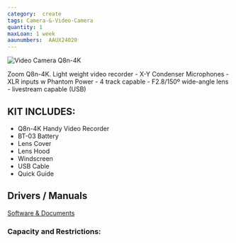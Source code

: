 ```yaml
---
category:  create
tags: Camera-&-Video-Camera
quantity: 1
maxLoan: 1 week
aaunumbers:  AAUX24020
---
```

![Video Camera Q8n-4K](https://zoomcorp.com/media/images/4-Track_inset_3.width-800.png)

Zoom Q8n-4K. Light weight video recorder -  X-Y Condenser Microphones - XLR inputs w Phantom Power - 4 track capable - F2.8/150º wide-angle lens - livestream capable (USB)
## KIT INCLUDES:
-  Q8n-4K Handy Video Recorder
- BT-03 Battery
- Lens Cover
- Lens Hood
- Windscreen
- USB Cable
- Quick Guide

## Drivers / Manuals
[Software & Documents](https://zoomcorp.com/en/de/video-recorders/video-recorders/q8n-4k/q8n-4k-support/)



### Capacity and Restrictions:
